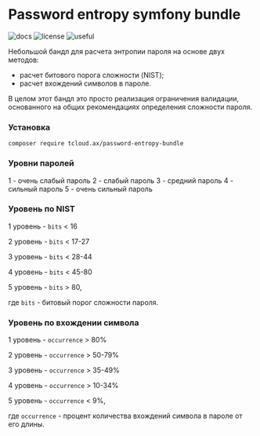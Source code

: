 # Password entropy symfony bundle

![docs](https://img.shields.io/badge/docs-yes-blue)  ![license](https://img.shields.io/badge/license-MIT-brightgreen) ![useful](https://img.shields.io/badge/Maintained%3F-yes-brightgreen)

Небольшой бандл для расчета энтропии пароля на основе двух методов:
- расчет битового порога сложности (NIST);
- расчет вхождений символов в пароле.

В целом этот бандл это просто реализация ограничения валидации, основанного на общих рекомендациях определения сложности пароля.

### Установка 

```shell
composer require tcloud.ax/password-entropy-bundle
```

### Уровни паролей

1 - очень слабый пароль
2 - слабый пароль
3 - средний пароль
4 - сильный пароль
5 - очень сильный пароль

### Уровень по NIST


1 уровень - `bits` < 16

2 уровень - `bits` < 17-27

3 уровень - `bits` < 28-44

4 уровень - `bits` < 45-80

5 уровень - `bits` > 80,


где `bits` - битовый порог сложности пароля.


### Уровень по вхождении символа


1 уровень - `occurrence` > 80%

2 уровень - `occurrence` > 50-79%

3 уровень - `occurrence` > 35-49%

4 уровень - `occurrence` > 10-34%

5 уровень - `occurrence` < 9%,


где `occurrence` - процент количества вхождений символа в пароле от его длины.